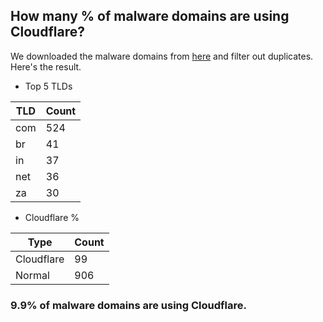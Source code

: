 ## How many % of malware domains are using Cloudflare?


We downloaded the malware domains from [here](https://urlhaus.abuse.ch) and filter out duplicates.
Here's the result.


[//]: # (start replacement)


- Top 5 TLDs

| TLD | Count |
| --- | --- |
| com | 524 |
| br | 41 |
| in | 37 |
| net | 36 |
| za | 30 |


- Cloudflare %

| Type | Count |
| --- | --- |
| Cloudflare | 99 |
| Normal | 906 |


### 9.9% of malware domains are using Cloudflare.